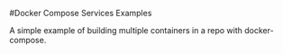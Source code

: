 #Docker Compose Services Examples

A simple example of building multiple containers in a repo with docker-compose.

